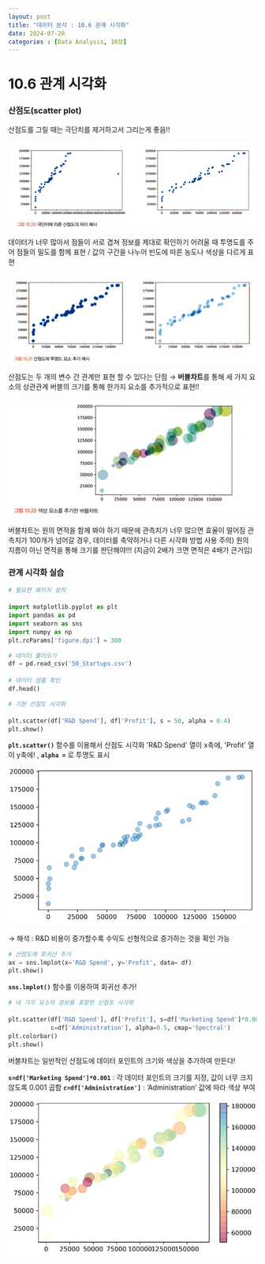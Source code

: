 ```yaml
---
layout: post
title: "데이터 분석 : 10.6 관계 시각화"
date: 2024-07-20
categories : [Data Analysis, 10장]
---
```

# 10.6 관계 시각화

### 산점도(scatter plot)

산점도를 그릴 때는 극단치를 제거하고서 그리는게 좋음!!

![1.png](/assets/img/posts/10.6/1.png)

데이터가 너무 많아서 점들이 서로 겹쳐 정보를 제대로 확인하기 어려울 때 투명도를 주어 점들의 밀도를 함께 표현 / 값의 구간을 나누어 빈도에 따른 농도나 색상을 다르게 표현

![2.png](/assets/img/posts/10.6/2.png)

산점도는 두 개의 변수 간 관계만 표현 할 수 있다는 단점 → **버블차트**를 통해 세 가지 요소의 상관관계 
버블의 크기를 통해 한가지 요소를 추가적으로 표현!!

![3.png](/assets/img/posts/10.6/3.png)

버블차트는 원의 면적을 함께 봐야 하기 때문에 관측치가 너무 많으면 효율이 떨어짐
관측치가 100개가 넘어갈 경우, 데이터를 축약하거나 다른 시각화 방법 사용
주의) 원의 지름이 아닌 면적을 통해 크기를 판단해야!!! (지금이 2배가 크면 면적은 4배가 큰거임)

### 관계 시각화 실습

```python
# 필요한 패키지 설치

import matplotlib.pyplot as plt
import pandas as pd
import seaborn as sns
import numpy as np
plt.rcParams['figure.dpi'] = 300
```

```python
# 데이터 불러오기
df = pd.read_csv('50_Startups.csv')

# 데이터 샘플 확인
df.head()
```

```python
# 기본 산점도 시각화

plt.scatter(df['R&D Spend'], df['Profit'], s = 50, alpha = 0.4)
plt.show()
```

**`plt.scatter()`** 함수를 이용해서 산점도 시각화
'R&D Spend' 열이 x축에, 'Profit' 열이 y축에! , **`alpha =`** 로 투명도 표시

![4.png](/assets/img/posts/10.6/4.png)

→ 해석 : R&D 비용이 증가할수록 수익도 선형적으로 증가하는 것을 확인 가능

```python
# 산점도에 회귀선 추가
ax = sns.lmplot(x='R&D Spend', y='Profit', data= df)
plt.show()
```

**`sns.lmplot()`** 함수를 이용하여 회귀선 추가!

```python
# 네 가지 요소의 정보를 포함한 산점도 시각화

plt.scatter(df['R&D Spend'], df['Profit'], s=df['Marketing Spend']*0.001, 
            c=df['Administration'], alpha=0.5, cmap='Spectral')
plt.colorbar()
plt.show()
```

버블차트는 일반적인 산점도에 데이터 포인트의 크기와 색상을 추가하여 만든다!

**`s=df['Marketing Spend']*0.001`** : 각 데이터 포인트의 크기를 지정, 값이 너무 크지 않도록 0.001 곱함
**`c=df['Administration']`** : ‘Administration’ 값에 따라 색상 부여

![5.png](/assets/img/posts/10.6/5.png)
